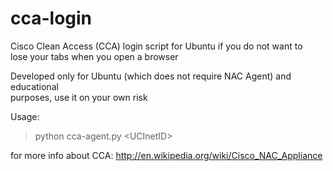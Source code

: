 cca-login
=========

Cisco Clean Access (CCA) login script for Ubuntu if you do not want to  
lose your tabs when you open a browser

Developed only for Ubuntu (which does not require NAC Agent) and educational  
purposes, use it on your own risk

Usage:  
> python cca-agent.py \<UCInetID\>

for more info about CCA: http://en.wikipedia.org/wiki/Cisco_NAC_Appliance
